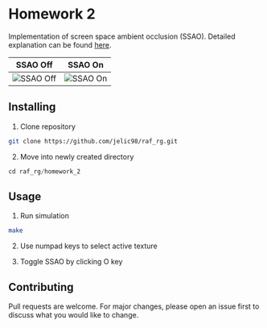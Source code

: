 # Homework 2

Implementation of screen space ambient occlusion (SSAO). Detailed explanation can be found [here](https://learnopengl.com/Advanced-Lighting/SSAO).


SSAO Off | SSAO On
--- | ---
![SSAO Off](https://github.com/jelic98/raf_rg/blob/master/homework_2/demo/ssao_off.png) | ![SSAO On](https://github.com/jelic98/raf_rg/blob/master/homework_2/demo/ssao_on.png)

## Installing

1. Clone repository

```bash
git clone https://github.com/jelic98/raf_rg.git
```

2. Move into newly created directory

```gradle
cd raf_rg/homework_2
```

## Usage

1. Run simulation

```bash
make
```

2. Use numpad keys to select active texture

3. Toggle SSAO by clicking O key

## Contributing

Pull requests are welcome. For major changes, please open an issue first to discuss what you would like to change.
